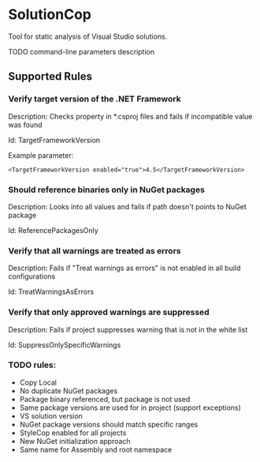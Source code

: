 # SolutionCop
Tool for static analysis of Visual Studio solutions. 

TODO command-line parameters description

## Supported Rules

### Verify target version of the .NET Framework

Description: Checks <TargetFrameworkVersion> property in *.csproj files and fails if incompatible value was found

Id: TargetFrameworkVersion

Example parameter:

    <TargetFrameworkVersion enabled="true">4.5</TargetFrameworkVersion>

### Should reference binaries only in NuGet packages

Description: Looks into all <HintPath> values and fails if path doesn't points to NuGet package

Id: ReferencePackagesOnly

### Verify that all warnings are treated as errors

Description: Fails if "Treat warnings as errors" is not enabled in all build configurations

Id: TreatWarningsAsErrors

### Verify that only approved warnings are suppressed

Description: Fails if project suppresses warning that is not in the white list

Id: SuppressOnlySpecificWarnings

### TODO rules:
* Copy Local
* No duplicate NuGet packages
* Package binary referenced, but package is not used
* Same package versions are used for in project (support exceptions)
* VS solution version
* NuGet package versions should match specific ranges
* StyleCop enabled for all projects
* New NuGet initialization approach
* Same name for Assembly and root namespace